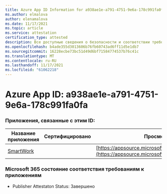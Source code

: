 ```yaml
---
title: Azure App ID Information for a938ae1e-a791-4751-9e6a-178c991fa0fa
ms.author: elmalova
author: elenamalova
ms.date: 11/17/2021
ms.topic: article
ms.service: attestation
certification_type: attested
description: Все доступные сведения о безопасности и соответствии требованиям для a938ae1e-a791-4751-9e6a-178c991fa0fa.
ms.openlocfilehash: b4ade355d3013606b76fb60743ad6ff11d5e1db7
ms.sourcegitcommit: 16228ecbe73bc51d49d6bf71584774537b76c41c
ms.translationtype: MT
ms.contentlocale: ru-RU
ms.lasthandoff: 11/17/2021
ms.locfileid: "61062218"
---
```

# <a name="azure-app-id-a938ae1e-a791-4751-9e6a-178c991fa0fa"></a>Azure App ID: a938ae1e-a791-4751-9e6a-178c991fa0fa


### <a name="apps-associated-with-this-id"></a>Приложения, связанные с этим ID:
| **Название приложения** | **Сертифицировано** | **Просмотр в AppSource** |
|--------------|---------------|-----------------------|
| [SmartWork](https://docs.microsoft.com/microsoft-365-app-certification/forward/WA200001149) |  | [https://appsource.microsoft.com/product/office/WA200001149](https://appsource.microsoft.com/product/office/WA200001149) |

### <a name="microsoft-365-app-compliance-status"></a>Microsoft 365 состояние соответствия требованиям к приложениям
- Publisher Attestaton Status: Завершено
